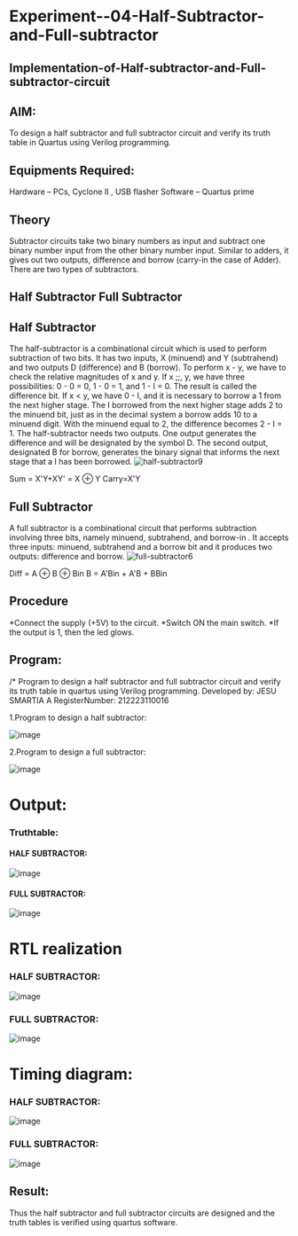# Experiment--04-Half-Subtractor-and-Full-subtractor
## Implementation-of-Half-subtractor-and-Full-subtractor-circuit
## AIM:
To design a half subtractor and full subtractor circuit and verify its truth table in Quartus using Verilog programming.

## Equipments Required:
Hardware – PCs, Cyclone II , USB flasher
Software – Quartus prime
## Theory
Subtractor circuits take two binary numbers as input and subtract one binary number input from the other binary number input. Similar to adders, it gives out two outputs, difference and borrow (carry-in the case of Adder). There are two types of subtractors.

## Half Subtractor Full Subtractor
## Half Subtractor
The half-subtractor is a combinational circuit which is used to perform subtraction of two bits. It has two inputs, X (minuend) and Y (subtrahend) and two outputs D (difference) and B (borrow). To perform x - y, we have to check the relative magnitudes of x and y. If x ;;, y, we have three possibilities: 0 - 0 = 0, 1 - 0 = 1, and 1 - I = 0. The result is called the difference bit. If x < y, we have 0 - I, and it is necessary to borrow a 1 from the next higher stage. The I borrowed from the next higher stage adds 2 to the minuend bit, just as in the decimal system a borrow adds 10 to a minuend digit. With the minuend equal to 2, the difference becomes 2 - I = 1. The half-subtractor needs two outputs. One output generates the difference and will be designated by the symbol D. The second output, designated B for borrow, generates the binary signal that informs the next stage that a I has been borrowed.
![half-subtractor9](https://user-images.githubusercontent.com/36288975/166112538-58c3bc7c-ee5d-4e6a-ac8d-8e8328efe27a.png)


Sum = X'Y+XY' = X ⊕ Y
Carry=X'Y

## Full Subtractor
A full subtractor is a combinational circuit that performs subtraction involving three bits, namely minuend, subtrahend, and borrow-in . It accepts three inputs: minuend, subtrahend and a borrow bit and it produces two outputs: difference and borrow. 
![full-subtractor6](https://user-images.githubusercontent.com/36288975/166112541-24c68359-3de8-4674-ae22-8272ffc385ed.png)


Diff = A ⊕ B ⊕ Bin B = A'Bin + A'B + BBin

## Procedure
*Connect the supply (+5V) to the circuit. *Switch ON the main switch. *If the output is 1, then the led glows.

## Program:
/*
Program to design a half subtractor and full subtractor circuit and verify its truth table in quartus using Verilog programming.
Developed by: JESU SMARTIA A
RegisterNumber: 212223110016 

1.Program to design a half subtractor:

![image](https://github.com/jesu-smartia05/Experiment--03-Half-Subtractor-and-Full-subtractor/assets/148514819/3b608286-6788-4812-bc1e-2c6b0f231052)

2.Program to design a full subtractor:

![image](https://github.com/jesu-smartia05/Experiment--03-Half-Subtractor-and-Full-subtractor/assets/148514819/6c11eb26-09ba-4a6e-a79b-e5b5731e6d8d)

# Output:
### Truthtable:
#### HALF SUBTRACTOR:

![image](https://github.com/jesu-smartia05/Experiment--03-Half-Subtractor-and-Full-subtractor/assets/148514819/22eeaa42-3ee9-4b3b-a666-6b4a4bf52e1a)

#### FULL SUBTRACTOR:

![image](https://github.com/jesu-smartia05/Experiment--03-Half-Subtractor-and-Full-subtractor/assets/148514819/cb850300-523d-4d69-b9e9-5cb2e0d90839)

# RTL realization
### HALF SUBTRACTOR:

![image](https://github.com/jesu-smartia05/Experiment--03-Half-Subtractor-and-Full-subtractor/assets/148514819/244e1807-23d9-4f9a-95e7-21d2b18aa085)

### FULL SUBTRACTOR:

![image](https://github.com/jesu-smartia05/Experiment--03-Half-Subtractor-and-Full-subtractor/assets/148514819/3ac729f5-0e49-4bd9-9964-3c098be46eb4)

# Timing diagram:
### HALF SUBTRACTOR:

![image](https://github.com/jesu-smartia05/Experiment--03-Half-Subtractor-and-Full-subtractor/assets/148514819/10821c34-94aa-4561-b7dc-5c3bbd7bfa59)

### FULL SUBTRACTOR:

![image](https://github.com/jesu-smartia05/Experiment--03-Half-Subtractor-and-Full-subtractor/assets/148514819/aedd99d4-8496-4a5f-95de-03789fa72f94)

## Result:
Thus the half subtractor and full subtractor circuits are designed and the truth tables is verified using quartus software.
